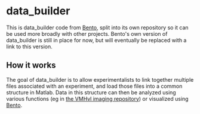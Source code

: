 # data_builder
This is data_builder code from [Bento](http://www.github.com/annkennedy/Bento), split into its own repository so it can be used more broadly with other projects. Bento's own version of data_builder is still in place for now, but will eventually be replaced with a link to this version.

## How it works
The goal of data_builder is to allow experimentalists to link together multiple files associated with an experiment, and load those files into a common structure in Matlab. Data in this structure can then be analyzed using various functions (eg in [the VMHvl imaging repository](http://www.github.com/djalab/VMHvl_imaging)) or visualized using [Bento](http://www.github.com/annkennedy/Bento).
